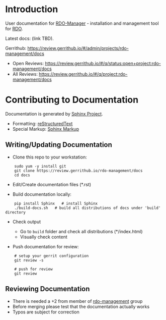 # Introduction

User documentation for [RDO-Manager](http://rdoproject.org/RDO-Manager) -
installation and management tool for [RDO](http://rdoproject.org).

Latest docs: (link TBD).

Gerrithub: https://review.gerrithub.io/#/admin/projects/rdo-management/docs
* Open Reviews: https://review.gerrithub.io/#/q/status:open+project:rdo-management/docs
* All Reviews: https://review.gerrithub.io/#/q/project:rdo-management/docs


# Contributing to Documentation

Documentation is generated by [Sphinx Project](http://sphinx-doc.org/).

* Formatting: [reStructuredText](http://sphinx-doc.org/rest.html)
* Special Markup: [Sphinx Markup](http://sphinx-doc.org/markup/)


## Writing/Updating Documentation
* Clone this repo to your workstation:
```
    sudo yum -y install git
    git clone https://review.gerrithub.io/rdo-management/docs
    cd docs
```

* Edit/Create documentation files (\*.rst)

* Build documentation locally:
```
    pip install Sphinx   # install Sphinx
    ./build-docs.sh   # build all distributions of docs under 'build' directory
```

* Check output
    * Go to `build` folder and check all distributions (*/index.html)
    * Visually check content

* Push documentation for review:
```
    # setup your gerrit configuration
    git review -s

    # push for review
    git review
```

## Reviewing Documentation

* There is needed a +2 from member of [rdo-management](https://review.gerrithub.io/#/admin/groups/210,members) group
* Before merging please test that the documentation actually works
* Typos are subject for correction
